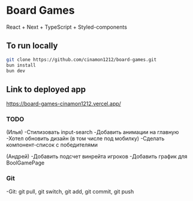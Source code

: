 # Board Games

React + Next + TypeScript + Styled-components

## To run locally

```bash
git clone https://github.com/cinamon1212/board-games.git
bun install
bun dev
```

## Link to deployed app

https://board-games-cinamon1212.vercel.app/

### TODO

(Илья)
-Стилизовать input-search 
-Добавить анимации на главную
-Хотел обновить дизайн (в том числе под мобилку)
-Сделать компонент-список с победителями

(Андрей)
-Добавить подсчет винрейта игроков
-Добавить график для BoolGamePage

### Git

-Git: git pull, git switch, git add, git commit, git push
